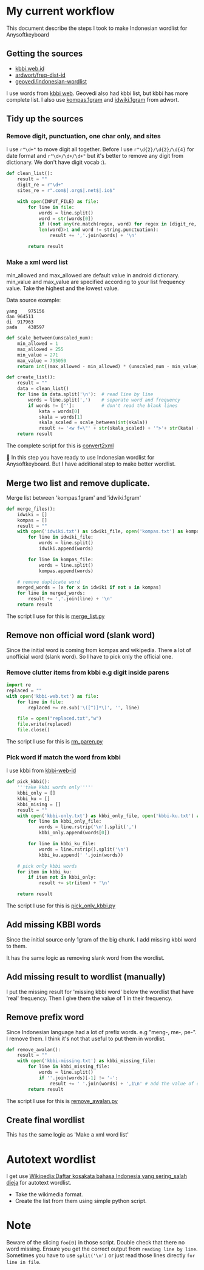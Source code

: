 # My current workflow

This document describe the steps I took to make Indonesian wordlist
for Anysoftkeyboard

## Getting the sources

- [kbbi.web.id](https://kbbi.web.id/)
- [ardwort/freq-dist-id](https://github.com/ardwort/freq-dist-id)
- [geovedi/indonesian-wordlist](https://github.com/geovedi/indonesian-wordlist)

I use words from [kbbi web](/raw_data/kbbi-web.txt). Geovedi also had
kbbi list, but kbbi has more complete list. I also use
[kompas.1gram](/raw_data/kompas.txt) and
[idwiki.1gram](/raw_data/idwiki.txt) from adwort.

## Tidy up the sources

### Remove digit, punctuation, one char only, and sites

I use `r"\d+"` to move digit all together. Before I use
`r"\d{2}/\d{2}/\d{4}` for date format and `r"\d+/\d+/\d+"` but it's
better to remove any digit from dictionary. We don't have digit vocab :).

``` python
def clean_list():
    result = ""
    digit_re = r"\d+"
    sites_re = r".com$|.org$|.net$|.io$"

    with open(INPUT_FILE) as file:
        for line in file:
            words = line.split()
            word = str(words[0])
            if ((not any(re.match(regex, word) for regex in [digit_re, sites_re])) and
            len(word)>1 and word != string.punctuation):
                result += ','.join(words) + '\n'

        return result

```

### Make a xml word list

min_allowed and max_allowed are default value in android
dictionary. min_value and max_value are specified according to your
list frequency value. Take the highest and the lowest value.

Data source example:

``` text
yang	975156
dan	964511
di	917963
pada	438597
```

``` python
def scale_between(unscaled_num):
    min_allowed = 1
    max_allowed = 255
    min_value = 271
    max_value = 795050
    return int((max_allowed - min_allowed) * (unscaled_num - min_value) / (max_value - min_value) + min_allowed)

def create_list():
    result = ""
    data = clean_list()
    for line in data.split('\n'):  # read line by line
        words = line.split(',')    # separate word and frequency
        if words != ['']:          # don't read the blank lines
            kata = words[0]
            skala = words[1]
            skala_scaled = scale_between(int(skala))
            result += '<w f=\"' + str(skala_scaled) + '">'+ str(kata) +'</w>\n'
    return result
```

The complete script for this is [convert2xml](/script/python/convert2xml.py)

:tada: In this step you have ready to use Indonesian wordlist for
Anysoftkeyboard. But I have additional step to make better wordlist.


## Merge two list and remove duplicate.

Merge list between 'kompas.1gram' and 'idwiki.1gram'

``` python
def merge_files():
    idwiki = []
    kompas = []
    result = ""
    with open('idwiki.txt') as idwiki_file, open('kompas.txt') as kompas_file:
        for line in idwiki_file:
            words = line.split()
            idwiki.append(words)

        for line in kompas_file:
            words = line.split()
            kompas.append(words)

    # remove duplicate word
    merged_words = [x for x in idwiki if not x in kompas]
    for line in merged_words:
        result += ','.join(line) + '\n'
    return result
```

The script I use for this is [merge_list.py](/script/python/merge_list.py)

## Remove non official word (slank word)

Since the initial word is coming from kompas and wikipedia. There a
lot of unofficial word (slank word). So I have to pick only the
official one.

### Remove clutter items from kbbi e.g digit inside parens

``` python
import re
replaced = ""
with open('kbbi-web.txt') as file:
    for line in file:
        replaced += re.sub('\([^)]*\)', '', line)

    file = open("replaced.txt","w")
    file.write(replaced)
    file.close()
```
The script I use for this is [rm_paren.py](/script/python/rm_paren.py)

### Pick word if match the word from kbbi

I use kbbi from [kbbi-web-id](/raw_data/kbbi-web.txt)

``` python
def pick_kbbi():
    '''take kkbi words only'''''
    kbbi_only = []
    kbbi_ku = []
    kbbi_mising = []
    result = ""
    with open('kbbi-only.txt') as kbbi_only_file, open('kbbi-ku.txt') as kbbi_ku_file:
        for line in kbbi_only_file:
            words = line.rstrip('\n').split(',')
            kbbi_only.append(words[0])

        for line in kbbi_ku_file:
            words = line.rstrip().split('\n')
            kbbi_ku.append(' '.join(words))

    # pick only kbbi words
    for item in kbbi_ku:
        if item not in kbbi_only:
            result += str(item) + '\n'

    return result
```

The script I use for this is [pick_only_kbbi.py](/script/python/pick_only_kbbi.py)

## Add missing KBBI words

Since the initial source only 1gram of the big chunk. I add missing
kbbi word to them.

It has the same logic as removing slank word from the wordlist.

## Add missing result to wordlist (manually)

I put the missing result for 'missing kbbi word' below the wordlist
that have 'real' frequency. Then I give them the value of 1 in their frequency.

## Remove prefix word

Since Indonesian language had a lot of prefix words. e.g "meng-, me-,
pe-". I remove them. I think it's not that useful to put them in
wordlist.

``` python
def remove_awalan():
    result = ""
    with open('kbbi-missing.txt') as kbbi_missing_file:
        for line in kbbi_missing_file:
            words = line.split()
            if ''.join(words)[-1] != '-':
                result += ' '.join(words) + ',1\n' # add the value of one (dummy value)
        return result
```

The script I use for this is [remove_awalan.py](/script/python/remove_awalan.py)

## Create final wordlist

This has the same logic as 'Make a xml word list'

# Autotext wordlist

I get use [Wikipedia:Daftar kosakata bahasa Indonesia yang sering_salah dieja](https://id.wikipedia.org/wiki/Wikipedia:Daftar_kosakata_bahasa_Indonesia_yang_sering_salah_dieja)
for autotext wordlist.

- Take the wikimedia format.
- Create the list from them using simple python script.

# Note

Beware of the slicing `foo[0]` in those script. Double check that
there no word missing. Ensure you get the correct output from `reading
line by line`. Sometimes you have to use `split('\n')` or just read those lines
directly `for line in file`.

